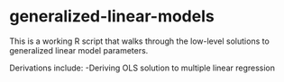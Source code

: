 # generalized-linear-models
This is a working R script that walks through the low-level solutions to generalized linear model parameters.

Derivations include:
-Deriving OLS solution to multiple linear regression
